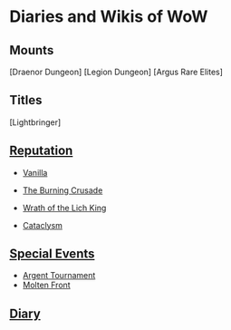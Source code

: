 # Diaries and Wikis of WoW

## Mounts
[Draenor Dungeon]
[Legion Dungeon]
[Argus Rare Elites]

## Titles
[Lightbringer]

## [Reputation](https://david-dhc.github.io/World-of-Warcraft/Reputation/)

-   [Vanilla](https://david-dhc.github.io/World-of-Warcraft/Reputation/Vanilla.html)

-   [The Burning Crusade](https://david-dhc.github.io/World-of-Warcraft/Reputation/TBC.html)

-   [Wrath of the Lich King](https://david-dhc.github.io/World-of-Warcraft/Reputation/WLK.html)

-   [Cataclysm]((https://david-dhc.github.io/World-of-Warcraft/Reputation/CTM.html))

## [Special Events](https://david-dhc.github.io/World-of-Warcraft/Events/)

-   [Argent Tournament](https://david-dhc.github.io/World-of-Warcraft/Events/ArgentTournament.html)
-   [Molten Front](https://david-dhc.github.io/World-of-Warcraft/Events/MoltenFront.html)

## [Diary](https://david-dhc.github.io/World-of-Warcraft/Diary.html)
